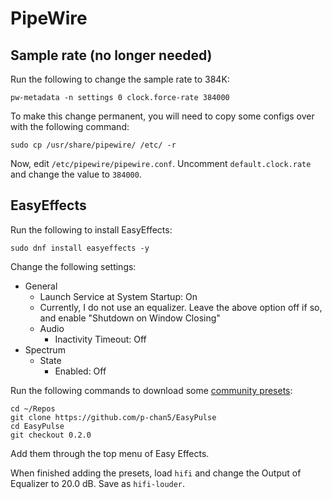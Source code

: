 # PipeWire

## Sample rate (no longer needed)

Run the following to change the sample rate to 384K:

```
pw-metadata -n settings 0 clock.force-rate 384000
```

To make this change permanent, you will need to copy some configs over with the following command:

```
sudo cp /usr/share/pipewire/ /etc/ -r
```

Now, edit `/etc/pipewire/pipewire.conf`. Uncomment `default.clock.rate` and change the value to `384000`.

## EasyEffects

Run the following to install EasyEffects:

```
sudo dnf install easyeffects -y
```

Change the following settings:

- General
  - Launch Service at System Startup: On
  - Currently, I do not use an equalizer. Leave the above option off if so, and enable "Shutdown on Window Closing"
  - Audio
    - Inactivity Timeout: Off
- Spectrum
  - State
    - Enabled: Off

Run the following commands to download some [community presets](https://github.com/wwmm/easyeffects/wiki/Community-presets):

```
cd ~/Repos
git clone https://github.com/p-chan5/EasyPulse
cd EasyPulse
git checkout 0.2.0
```

Add them through the top menu of Easy Effects.

When finished adding the presets, load `hifi` and change the Output of Equalizer to 20.0 dB. Save as `hifi-louder`.
